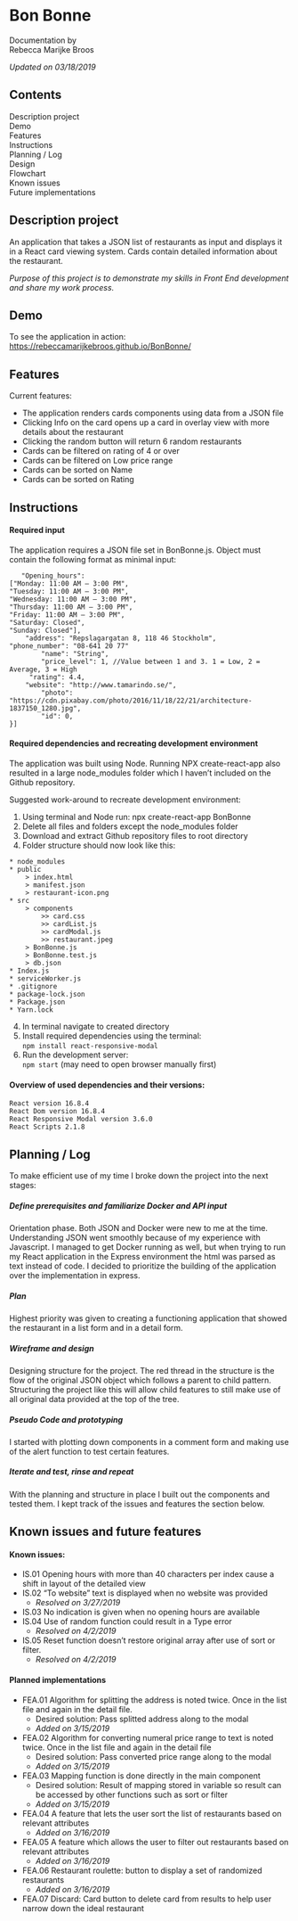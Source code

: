 
# Bon Bonne
Documentation by <br>
Rebecca Marijke Broos

*Updated on 03/18/2019*

## Contents
Description project<br>
Demo<br>
Features<br>
Instructions<br>
Planning / Log<br>
Design<br>
Flowchart<br>
Known issues<br>
Future implementations

## Description project
An application that takes a JSON list of restaurants as input and displays it in a React card viewing system. Cards contain detailed information about the restaurant.

*Purpose of this project is to demonstrate my skills in Front End development and share my work process.*

## Demo
To see the application in action:<br>
https://rebeccamarijkebroos.github.io/BonBonne/


## Features
Current features:
* The application renders cards components using data from a JSON file
* Clicking Info on the card opens up a card in overlay view with more details about the restaurant
* Clicking the random button will return 6 random restaurants
* Cards can be filtered on rating of 4 or over
* Cards can be filtered on Low price range
* Cards can be sorted on Name
* Cards can be sorted on Rating

## Instructions
#### Required input
The application requires a JSON file set in BonBonne.js.
Object must contain the following format as minimal input:

```[{
   "Opening_hours":
["Monday: 11:00 AM – 3:00 PM",
"Tuesday: 11:00 AM – 3:00 PM",
"Wednesday: 11:00 AM – 3:00 PM",
"Thursday: 11:00 AM – 3:00 PM",
"Friday: 11:00 AM – 3:00 PM",
"Saturday: Closed",
"Sunday: Closed"],
   	"address": "Repslagargatan 8, 118 46 Stockholm",    
"phone_number": "08-641 20 77"
     	"name": "String",
    	"price_level": 1, //Value between 1 and 3. 1 = Low, 2 = Average, 3 = High
   	 "rating": 4.4,
  	"website": "http://www.tamarindo.se/",
    	"photo": "https://cdn.pixabay.com/photo/2016/11/18/22/21/architecture-1837150_1280.jpg",
    	"id": 0,
}]

```
#### Required dependencies and recreating development environment
The application was built using Node. Running NPX create-react-app also resulted in a large node_modules folder which I haven’t included on the Github repository.

Suggested work-around to recreate development environment:
1. Using terminal and Node run: npx create-react-app BonBonne
2. Delete all files and folders except the node_modules folder
3. Download and extract Github repository files to root directory
4. Folder structure should now look like this:
```
* node_modules		
* public
	> index.html
	> manifest.json
	> restaurant-icon.png
* src
	> components
		>> card.css
		>> cardList.js
		>> cardModal.js
		>> restaurant.jpeg
	> BonBonne.js
	> BonBonne.test.js
	> db.json
* Index.js
* serviceWorker.js
* .gitignore
* package-lock.json
* Package.json
* Yarn.lock
```

4. In terminal navigate to created directory
5. Install required dependencies using the terminal:<br>
`npm install react-responsive-modal`
6. Run the development server:<br>
 `npm start` (may need to open browser manually first)

#### Overview of used dependencies and their versions:
	React version 16.8.4
    React Dom version 16.8.4
    React Responsive Modal version 3.6.0
    React Scripts 2.1.8

## Planning / Log
To make efficient use of my time I broke down the project into the next stages:

##### Define prerequisites and familiarize Docker and API input
Orientation phase. Both JSON and Docker were new to me at the time. Understanding JSON went smoothly because of my experience with Javascript. I managed to get Docker running as well, but when trying to run my React application in the Express environment the html was parsed as text instead of code. I decided to prioritize the building of the application over the implementation in express.

##### Plan
Highest priority was given to creating a functioning application that showed the restaurant in a list form and in a detail form.

##### Wireframe and design
Designing structure for the project. The red thread in the structure is the flow of the original JSON object which follows a parent to child pattern. Structuring the project like this will allow child features to still make use of all original data provided at the top of the tree.

##### Pseudo Code and prototyping
I started with plotting down components in a comment form and making use of the alert function to test certain features.

##### Iterate and test, rinse and repeat
With the planning and structure in place I built out the components and tested them. I kept track of the issues and features the section below.

## Known issues and future features
#### Known issues:
* IS.01 Opening hours with more than 40 characters per index cause a shift in layout of the detailed view
* IS.02 “To website” text is displayed when no website was provided
	* *Resolved on 3/27/2019*
* IS.03 No indication is given when no opening hours are available
* IS.04 Use of random function could result in a Type error
	* *Resolved on 4/2/2019*
* IS.05 Reset function doesn’t restore original array after use of sort or filter.
	* *Resolved on 4/2/2019*

#### Planned implementations
* FEA.01 Algorithm for splitting the address is noted twice. Once in the list file and again in the detail file.
	* Desired solution: Pass splitted address along to the modal
	* *Added on 3/15/2019*
* FEA.02 Algorithm for converting numeral price range to text is noted twice. Once in the list file and again in the detail file
	* Desired solution: Pass converted price range along to the modal
	* *Added on 3/15/2019*
* FEA.03 Mapping function is done directly in the main component
	 * Desired solution: Result of mapping stored in variable so result can be accessed by other functions such as sort or filter
	* *Added on 3/15/2019*
* FEA.04 A feature that lets the user sort the list of restaurants based on relevant attributes
	* *Added on 3/16/2019*
* FEA.05 A feature which allows the user to filter out restaurants based on relevant attributes
	* *Added on 3/16/2019*
* FEA.06 Restaurant roulette: button to display a set of randomized restaurants
	* *Added on 3/16/2019*
* FEA.07 Discard: Card button to delete card from results to help user narrow down the ideal restaurant
